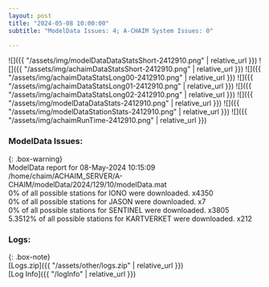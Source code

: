 ```yaml
---
layout: post
title: "2024-05-08 10:00:00"
subtitle: "ModelData Issues: 4; A-CHAIM System Issues: 0"

---
```


![]({{ "/assets/img/modelDataDataStatsShort-2412910.png" | relative_url }})
![]({{ "/assets/img/achaimDataStatsShort-2412910.png" | relative_url }})
![]({{ "/assets/img/achaimDataStatsLong00-2412910.png" | relative_url }})
![]({{ "/assets/img/achaimDataStatsLong01-2412910.png" | relative_url }})
![]({{ "/assets/img/achaimDataStatsLong02-2412910.png" | relative_url }})
![]({{ "/assets/img/modelDataDataStats-2412910.png" | relative_url }})
![]({{ "/assets/img/modelDataStationStats-2412910.png" | relative_url }})
![]({{ "/assets/img/achaimRunTime-2412910.png" | relative_url }})


### ModelData Issues:  
  
{: .box-warning}  
 ModelData report for 08-May-2024 10:15:09   
 /home/chaim/ACHAIM_SERVER/A-CHAIM/modelData/2024/129/10/modelData.mat   
 0% of all possible stations for IONO were downloaded. x4350   
 0% of all possible stations for JASON were downloaded. x7   
 0% of all possible stations for SENTINEL were downloaded. x3805   
 5.3512% of all possible stations for KARTVERKET were downloaded. x212   
  


### Logs:  
  
{: .box-note}  
[Logs.zip]({{ "/assets/other/logs.zip" | relative_url }})  
[Log Info]({{ "/logInfo" | relative_url }})  
